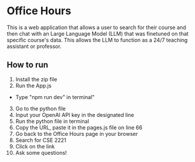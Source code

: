 # Office Hours

This is a web application that allows a user to search for their course and then chat with an Large Language Model (LLM) that was finetuned on that specific course's data. This allows the LLM to function as a 24/7 teaching assistant or professor.

## How to run

1. Install the zip file
2. Run the App.js
  - Type "npm run dev" in terminal"
3. Go to the python file
4. Input your OpenAI API key in the designated line
4. Run the python file in terminal
5. Copy the URL, paste it in the pages.js file on line 66
6. Go back to the Office Hours page in your browser
7. Search for CSE 2221
8. Click on the link
9. Ask some questions!
